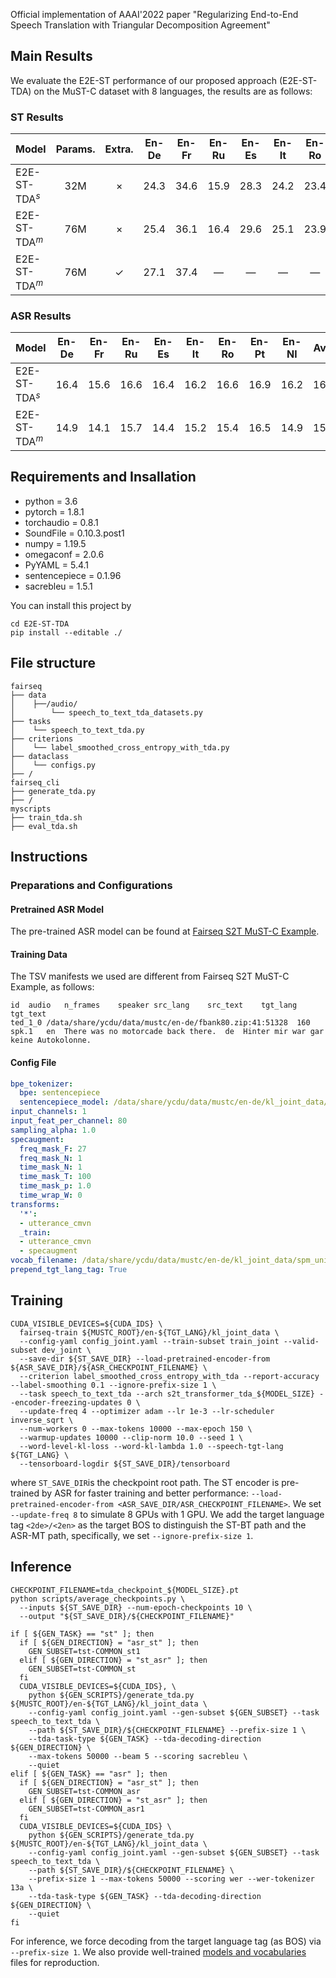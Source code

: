 Official implementation of AAAI'2022 paper "Regularizing End-to-End Speech Translation with Triangular Decomposition Agreement"

## Main Results

We evaluate the E2E-ST performance of our proposed approach (E2E-ST-TDA) on the MuST-C dataset with 8 languages, the results are as follows:

### ST Results

| Model          | Params. |    Extra.    | En-De | En-Fr | En-Ru | En-Es | En-It | En-Ro | En-Pt | En-Nl | Avg. |
| :------------- | :-----: | :----------: | :---: | :---: | :---: | :---: | :---: | :---: | :---: | :---: | :--: |
| E2E-ST-TDA$^s$ |   32M   |   $\times$   | 24.3  | 34.6  | 15.9  | 28.3  | 24.2  | 23.4  | 30.3  | 28.7  | 26.2 |
| E2E-ST-TDA$^m$ |   76M   |   $\times$   | 25.4  | 36.1  | 16.4  | 29.6  | 25.1  | 23.9  | 31.1  | 29.6  | 27.2 |
| E2E-ST-TDA$^m$ |   76M   | $\checkmark$ | 27.1  | 37.4  |   —   |   —   |   —   |   —   |   —   |   —   |  —   |

### ASR Results

| Model          | En-De | En-Fr | En-Ru | En-Es | En-It | En-Ro | En-Pt | En-Nl | Avg. |
| :------------- | :---: | :---: | :---: | :---: | :---: | :---: | :---: | :---: | :--: |
| E2E-ST-TDA$^s$ | 16.4  | 15.6  | 16.6  | 16.4  | 16.2  | 16.6  | 16.9  | 16.2  | 16.4 |
| E2E-ST-TDA$^m$ | 14.9  | 14.1  | 15.7  | 14.4  | 15.2  | 15.4  | 16.5  | 14.9  | 15.1 |

## Requirements and Insallation

* python = 3.6
* pytorch = 1.8.1
* torchaudio = 0.8.1
* SoundFile = 0.10.3.post1
* numpy = 1.19.5
* omegaconf = 2.0.6
* PyYAML = 5.4.1
* sentencepiece = 0.1.96
* sacrebleu = 1.5.1

You can install this project by
```shell
cd E2E-ST-TDA
pip install --editable ./
```

## File structure

```text
fairseq
├── data
│    ├──/audio/
│        └── speech_to_text_tda_datasets.py
├── tasks
│    └── speech_to_text_tda.py
├── criterions
│    └── label_smoothed_cross_entropy_with_tda.py
├── dataclass
│    └── configs.py
├── /
fairseq_cli
├── generate_tda.py
├── /
myscripts
├── train_tda.sh
├── eval_tda.sh
```

## Instructions
### Preparations and Configurations
#### Pretrained ASR Model
The pre-trained ASR model can be found at [Fairseq S2T MuST-C Example](https://github.com/pytorch/fairseq/blob/main/examples/speech_to_text/docs/mustc_example.md).

#### Training Data

The TSV manifests we used are different from Fairseq S2T MuST-C Example, as follows:

``` tsv
id	audio	n_frames	speaker	src_lang	src_text	tgt_lang	tgt_text
ted_1_0	/data/share/ycdu/data/mustc/en-de/fbank80.zip:41:51328	160	spk.1	en	There was no motorcade back there.	de	Hinter mir war gar keine Autokolonne.
```

#### Config File

```yaml
bpe_tokenizer:
  bpe: sentencepiece
  sentencepiece_model: /data/share/ycdu/data/mustc/en-de/kl_joint_data/spm_unigram10000_joint.model
input_channels: 1
input_feat_per_channel: 80
sampling_alpha: 1.0
specaugment:
  freq_mask_F: 27
  freq_mask_N: 1
  time_mask_N: 1
  time_mask_T: 100
  time_mask_p: 1.0
  time_wrap_W: 0
transforms:
  '*':
  - utterance_cmvn
  _train:
  - utterance_cmvn
  - specaugment
vocab_filename: /data/share/ycdu/data/mustc/en-de/kl_joint_data/spm_unigram10000_joint.txt
prepend_tgt_lang_tag: True
```

## Training

```shell
CUDA_VISIBLE_DEVICES=${CUDA_IDS} \
  fairseq-train ${MUSTC_ROOT}/en-${TGT_LANG}/kl_joint_data \
  --config-yaml config_joint.yaml --train-subset train_joint --valid-subset dev_joint \
  --save-dir ${ST_SAVE_DIR} --load-pretrained-encoder-from ${ASR_SAVE_DIR}/${ASR_CHECKPOINT_FILENAME} \
  --criterion label_smoothed_cross_entropy_with_tda --report-accuracy --label-smoothing 0.1 --ignore-prefix-size 1 \
  --task speech_to_text_tda --arch s2t_transformer_tda_${MODEL_SIZE} --encoder-freezing-updates 0 \
  --update-freq 4 --optimizer adam --lr 1e-3 --lr-scheduler inverse_sqrt \
  --num-workers 0 --max-tokens 10000 --max-epoch 150 \
  --warmup-updates 10000 --clip-norm 10.0 --seed 1 \
  --word-level-kl-loss --word-kl-lambda 1.0 --speech-tgt-lang ${TGT_LANG} \
  --tensorboard-logdir ${ST_SAVE_DIR}/tensorboard 
```

where `ST_SAVE_DIR`is the checkpoint root path. The ST encoder is pre-trained by ASR for faster training and better performance: `--load-pretrained-encoder-from <ASR_SAVE_DIR/ASR_CHECKPOINT_FILENAME>`. We set `--update-freq 8` to simulate 8 GPUs with 1 GPU.  We add the target language tag `<2de>/<2en>` as the target BOS to distinguish the ST-BT path and the ASR-MT path, specifically, we set `--ignore-prefix-size 1`.

## Inference

```shell
CHECKPOINT_FILENAME=tda_checkpoint_${MODEL_SIZE}.pt
python scripts/average_checkpoints.py \
  --inputs ${ST_SAVE_DIR} --num-epoch-checkpoints 10 \
  --output "${ST_SAVE_DIR}/${CHECKPOINT_FILENAME}"

if [ ${GEN_TASK} == "st" ]; then
  if [ ${GEN_DIRECTION} = "asr_st" ]; then
    GEN_SUBSET=tst-COMMON_st1
  elif [ ${GEN_DIRECTION} = "st_asr" ]; then
    GEN_SUBSET=tst-COMMON_st
  fi
  CUDA_VISIBLE_DEVICES=${CUDA_IDS}, \
    python ${GEN_SCRIPTS}/generate_tda.py  ${MUSTC_ROOT}/en-${TGT_LANG}/kl_joint_data \
    --config-yaml config_joint.yaml --gen-subset ${GEN_SUBSET} --task speech_to_text_tda \
    --path ${ST_SAVE_DIR}/${CHECKPOINT_FILENAME} --prefix-size 1 \
    --tda-task-type ${GEN_TASK} --tda-decoding-direction ${GEN_DIRECTION} \
    --max-tokens 50000 --beam 5 --scoring sacrebleu \
    --quiet
elif [ ${GEN_TASK} == "asr" ]; then
  if [ ${GEN_DIRECTION} = "asr_st" ]; then
    GEN_SUBSET=tst-COMMON_asr
  elif [ ${GEN_DIRECTION} = "st_asr" ]; then
    GEN_SUBSET=tst-COMMON_asr1
  fi
  CUDA_VISIBLE_DEVICES=${CUDA_IDS} \
    python ${GEN_SCRIPTS}/generate_tda.py ${MUSTC_ROOT}/en-${TGT_LANG}/kl_joint_data \
    --config-yaml config_joint.yaml --gen-subset ${GEN_SUBSET} --task speech_to_text_tda \
    --path ${ST_SAVE_DIR}/${CHECKPOINT_FILENAME} \
    --prefix-size 1 --max-tokens 50000 --scoring wer --wer-tokenizer 13a \
    --tda-task-type ${GEN_TASK} --tda-decoding-direction ${GEN_DIRECTION} \
    --quiet
fi
```

 For inference, we force decoding from the target language tag (as BOS) via `--prefix-size 1`. We also provide well-trained [models and vocabularies](https://drive.google.com/drive/folders/1WDgue_Bm1HxRmpKVf_mAmz0rbdUKQMox?usp=sharing) files for reproduction.